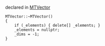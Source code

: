 
declared in [MTVector](MTVector.hpp.md)

~~~ { .cpp }
MTVector::~MTVector()
{
	if (_elements) { delete[] _elements; }
	_elements = nullptr;
	_dims = -1;
}
~~~

